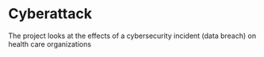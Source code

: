 # Cyberattack
The project looks at the effects of a cybersecurity incident (data breach) on health care organizations
